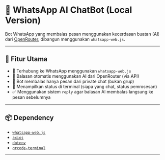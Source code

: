 # 🤖 WhatsApp AI ChatBot (Local Version)

Bot WhatsApp yang membalas pesan menggunakan kecerdasan buatan (AI) dari [OpenRouter](https://openrouter.ai), dibangun menggunakan `whatsapp-web.js`.

---

## 🔧 Fitur Utama

- 🔌 Terhubung ke WhatsApp menggunakan `whatsapp-web.js`
- 🧠 Balasan otomatis menggunakan AI dari OpenRouter (via API)
- 💬 Bot membalas hanya pesan dari private chat (bukan grup)
- 📎 Menampilkan status di terminal (siapa yang chat, status pemrosesan)
- ✅ Menggunakan sistem `reply` agar balasan AI membalas langsung ke pesan sebelumnya

---

## 📦 Dependency

- [`whatsapp-web.js`](https://github.com/pedroslopez/whatsapp-web.js)
- [`axios`](https://axios-http.com/)
- [`dotenv`](https://www.npmjs.com/package/dotenv)
- [`qrcode-terminal`](https://www.npmjs.com/package/qrcode-terminal)

---
